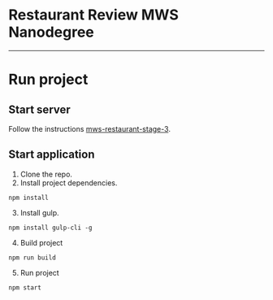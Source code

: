 # Restaurant Review MWS Nanodegree
---

# Run project
## Start server

Follow the instructions [mws-restaurant-stage-3](https://github.com/udacity/mws-restaurant-stage-3).

## Start application

1. Clone the repo.
2. Install project dependencies.
```
npm install
```
3. Install gulp.
```
npm install gulp-cli -g
```
4. Build project
```
npm run build
```
5. Run project
```
npm start
```



